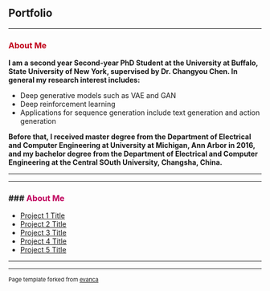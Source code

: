 ## Portfolio

---

### <font size="3" color="color:#1261A0">About Me</font> 
<p><b>
	I am a second year Second-year PhD Student at the University at Buffalo, State University of New York, supervised by Dr. Changyou Chen. In general my research interest includes:  
</b></p>
<ul>
  <li>Deep generative models such as VAE and GAN</li>
  <li>Deep reinforcement learning</li>
  <li>Applications for sequence generation include text generation and action generation</li>
</ul> 




<p><b>Before that, I received master degree from the Department of Electrical and Computer Engineering at University at Michigan, Ann Arbor in 2016, and my bachelor degree from the Department of Electrical and Computer Engineering at the Central SOuth University, Changsha, China.
</b></p>



<!-- [Project 1 Title](/sample_page) -->
<!-- <img src="images/dummy_thumbnail.jpg?raw=true"/> -->

---
<!-- [Project 2 Title](/pdf/sample_presentation.pdf)
<img src="images/dummy_thumbnail.jpg?raw=true"/>

---
[Project 3 Title](http://example.com/)
<img src="images/dummy_thumbnail.jpg?raw=true"/>
 -->
---

### ### <font size="3" color="color:#3895D3">About Me</font> 

- [Project 1 Title](http://example.com/)
- [Project 2 Title](http://example.com/)
- [Project 3 Title](http://example.com/)
- [Project 4 Title](http://example.com/)
- [Project 5 Title](http://example.com/)

---




---
<p style="font-size:11px">Page template forked from <a href="https://github.com/evanca/quick-portfolio">evanca</a></p>
<!-- Remove above link if you don't want to attibute -->
